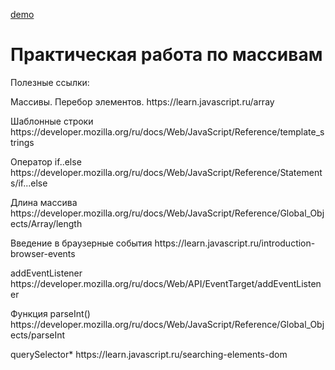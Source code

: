<a href="https://anastasiyapozyomina.github.io/Array/">demo</a>

<h1>Практическая работа по массивам </h1>

Полезные ссылки:
 <p>Массивы. Перебор элементов. https://learn.javascript.ru/array </p>
 <p>Шаблонные строки https://developer.mozilla.org/ru/docs/Web/JavaScript/Reference/template_strings</p>
 <p>Оператор if..else https://developer.mozilla.org/ru/docs/Web/JavaScript/Reference/Statements/if...else</p>
 <p>Длина массива https://developer.mozilla.org/ru/docs/Web/JavaScript/Reference/Global_Objects/Array/length</p>
 <p>Введение в браузерные события https://learn.javascript.ru/introduction-browser-events </p>
 <p> addEventListener https://developer.mozilla.org/ru/docs/Web/API/EventTarget/addEventListener</p>
 <p>Функция parseInt() https://developer.mozilla.org/ru/docs/Web/JavaScript/Reference/Global_Objects/parseInt</p>
 <p>querySelector* https://learn.javascript.ru/searching-elements-dom</p>
